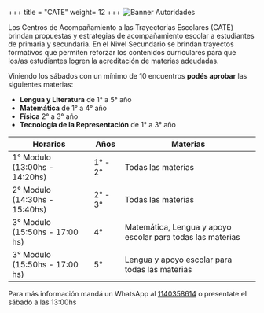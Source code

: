 +++
title = "CATE"
weight= 12
+++
![Banner Autoridades](/imgs/cate.jpg?height=250px&lightbox=false)


Los Centros de Acompañamiento a las Trayectorias Escolares (CATE) brindan propuestas y estrategias de acompañamiento escolar a estudiantes de primaria y secundaria. En el Nivel Secundario se brindan trayectos formativos que permiten reforzar los contenidos curriculares para que los/as estudiantes logren la acreditación de materias adeudadas.

Viniendo los sábados con un mínimo de 10 encuentros **podés aprobar** las siguientes materias:

- **Lengua y Literatura** de 1° a 5° año
- **Matemática** de 1° a 4° año
- **Física** 2° a 3° año
- **Tecnología de la Representación** de 1° a 3° año


| Horarios | Años | Materias |
|----------|----------|----------|
| 1° Modulo (13:00hs - 14:20hs)| 1° - 2°| Todas las materias |
| 2° Modulo (14:30hs - 15:40hs)  | 2° - 3°  | Todas las materias   |
| 3° Modulo (15:50hs - 17:00 hs)   | 4°   |  Matemática, Lengua y apoyo escolar para todas las materias  |
| 3° Modulo (15:50hs - 17:00 hs)   | 5°   | Lengua y apoyo escolar para todas las materias  |


Para más información mandá un WhatsApp al [1140358614](https://api.whatsapp.com/send?phone=++5491140358614&text=Hola!%20Quiero%20saber%20m%C3%A1s%20informaci%C3%B3n%20sobre%20el%20CATE%20) o presentate el sábado a las 13:00hs